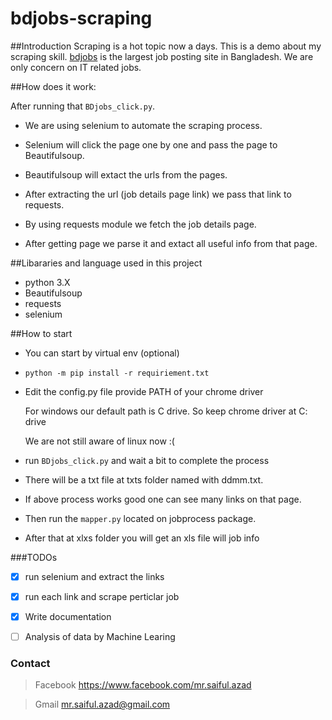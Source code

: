 
# bdjobs-scraping
##Introduction 
Scraping is a hot topic now a days. This is a demo about my scraping skill. [bdjobs](http://jobs.bdjobs.com/jobsearch.asp?fcatId=8) is the largest job posting site in Bangladesh. We are only concern on IT related jobs.

##How does it work:

After running that `BDjobs_click.py`. 

* We are using selenium to automate the scraping process. 

* Selenium will click the page one by one and pass the page to Beautifulsoup.

* Beautifulsoup will extact the urls from the pages.

* After extracting the url (job details page link) we pass that link to requests.

* By using requests module we fetch the job details page.

* After getting page we parse it and extact all useful info from that page.

##Libararies and language used in this project
* python 3.X
* Beautifulsoup
* requests 
* selenium

##How to start 

* You can start by virtual env (optional)
* `python -m pip install -r requiriement.txt`
* Edit the config.py file provide PATH of your chrome driver

  For windows our default path is C drive. So keep chrome driver at C: drive
  
  We are not still aware of linux now :(
* run `BDjobs_click.py` and wait a bit to complete the process 
* There will be a txt file at txts folder named with ddmm.txt. 
* If above process works good one can see many links on that page.
* Then run the `mapper.py` located on jobprocess package.
* After that at xlxs folder you will get an xls file will job info


  
###TODOs
- [x] run selenium and extract the links
- [x] run each link and scrape perticlar job
- [x] Write documentation 
- [ ] Analysis of data by Machine Learing


### Contact
> Facebook https://www.facebook.com/mr.saiful.azad

> Gmail mr.saiful.azad@gmail.com
